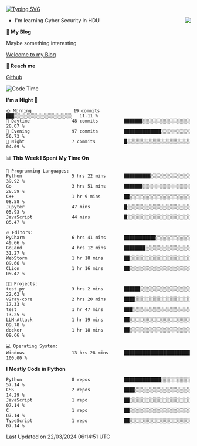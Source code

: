 [![Typing SVG](https://readme-typing-svg.herokuapp.com?font=Fira+Code&pause=1000&random=false&width=450&height=60&lines=Hello+%F0%9F%91%8B%F0%9F%8F%BB;I'm+JBNRZ)](https://git.io/typing-svg)

<a href="#">
  <img align="right" src="https://github-readme-stats.vercel.app/api?username=JBNRZ&show_icons=true&bg_color=15,f2f7fd,E0EAFC" />
</a>

- I'm learning Cyber Security in HDU

 **🌱 My Blog**

Maybe something interesting

[Welcome to my Blog](https://jbnrz.com.cn/)

 **💬 Reach me** 

[Github](https://github.com/JBNRZ)


<!--START_SECTION:waka-->
![Code Time](http://img.shields.io/badge/Code%20Time-388%20hrs%202%20mins-blue)

**I'm a Night 🦉** 

```text
🌞 Morning                19 commits          ███░░░░░░░░░░░░░░░░░░░░░░   11.11 % 
🌆 Daytime                48 commits          ███████░░░░░░░░░░░░░░░░░░   28.07 % 
🌃 Evening                97 commits          ██████████████░░░░░░░░░░░   56.73 % 
🌙 Night                  7 commits           █░░░░░░░░░░░░░░░░░░░░░░░░   04.09 % 
```


📊 **This Week I Spent My Time On** 

```text
💬 Programming Languages: 
Python                   5 hrs 22 mins       ██████████░░░░░░░░░░░░░░░   39.92 % 
Go                       3 hrs 51 mins       ███████░░░░░░░░░░░░░░░░░░   28.59 % 
C++                      1 hr 9 mins         ██░░░░░░░░░░░░░░░░░░░░░░░   08.58 % 
Jupyter                  47 mins             █░░░░░░░░░░░░░░░░░░░░░░░░   05.93 % 
JavaScript               44 mins             █░░░░░░░░░░░░░░░░░░░░░░░░   05.47 % 

🔥 Editors: 
PyCharm                  6 hrs 41 mins       ████████████░░░░░░░░░░░░░   49.66 % 
GoLand                   4 hrs 12 mins       ████████░░░░░░░░░░░░░░░░░   31.27 % 
WebStorm                 1 hr 18 mins        ██░░░░░░░░░░░░░░░░░░░░░░░   09.66 % 
CLion                    1 hr 16 mins        ██░░░░░░░░░░░░░░░░░░░░░░░   09.42 % 

🐱‍💻 Projects: 
test.py                  3 hrs 2 mins        ██████░░░░░░░░░░░░░░░░░░░   22.62 % 
v2ray-core               2 hrs 20 mins       ████░░░░░░░░░░░░░░░░░░░░░   17.33 % 
test                     1 hr 47 mins        ███░░░░░░░░░░░░░░░░░░░░░░   13.25 % 
LLM-Attack               1 hr 19 mins        ██░░░░░░░░░░░░░░░░░░░░░░░   09.78 % 
docker                   1 hr 18 mins        ██░░░░░░░░░░░░░░░░░░░░░░░   09.66 % 

💻 Operating System: 
Windows                  13 hrs 28 mins      █████████████████████████   100.00 % 
```

**I Mostly Code in Python** 

```text
Python                   8 repos             ██████████████░░░░░░░░░░░   57.14 % 
CSS                      2 repos             ████░░░░░░░░░░░░░░░░░░░░░   14.29 % 
JavaScript               1 repo              ██░░░░░░░░░░░░░░░░░░░░░░░   07.14 % 
C                        1 repo              ██░░░░░░░░░░░░░░░░░░░░░░░   07.14 % 
TypeScript               1 repo              ██░░░░░░░░░░░░░░░░░░░░░░░   07.14 % 
```




 Last Updated on 22/03/2024 06:14:51 UTC
<!--END_SECTION:waka-->
